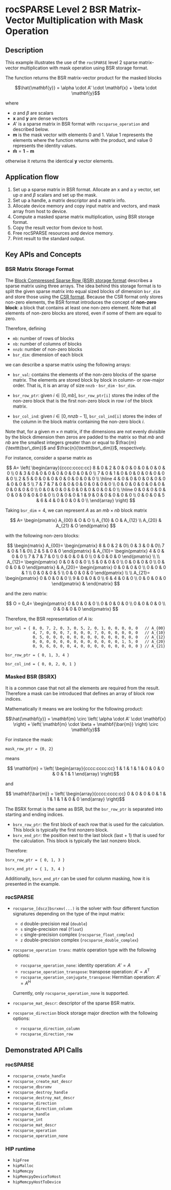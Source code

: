 # rocSPARSE Level 2 BSR Matrix-Vector Multiplication with Mask Operation
## Description
This example illustrates the use of the `rocSPARSE` level 2 sparse matrix-vector multiplication with mask operation using BSR storage format.

The function returns the BSR matrix-vector product for the masked blocks

$$\hat{\mathbf{y}} = \alpha \cdot A' \cdot \mathbf{x} + \beta \cdot \mathbf{y}$$

where

- $\alpha$ and $\beta$ are scalars
- $\mathbf{x}$ and $\mathbf{y}$ are dense vectors
- $A'$ is a sparse matrix in BSR format with `rocsparse_operation` and described below.
- $\textbf{m}$ is the mask vector with elements 0 and 1. Value 1 represents the elements where the function returns with the product, and value 0 represents the identity values.
- $\mathbf{\bar{m}} = \mathbf{1} - \mathbf{m}$

otherwise it returns the identical $\mathbf{y}$ vector elements.

## Application flow
1. Set up a sparse matrix in BSR format. Allocate an x and a y vector, set up $\alpha$ and $\beta$ scalars and set up the mask.
2. Set up a handle, a matrix descriptor and a matrix info.
3. Allocate device memory and copy input matrix and vectors, and mask array from host to device.
4. Compute a masked sparse matrix multiplication, using BSR storage format.
5. Copy the result vector from device to host.
6. Free rocSPARSE resources and device memory.
7. Print result to the standard output.

## Key APIs and Concepts
### BSR Matrix Storage Format
The [Block Compressed Sparse Row (BSR) storage format](https://rocsparse.readthedocs.io/en/latest/usermanual.html#bsr-storage-format) describes a sparse matrix using three arrays. The idea behind this storage format is to split the given sparse matrix into equal sized blocks of dimension `bsr_dim` and store those using the [CSR format](https://rocsparse.readthedocs.io/en/latest/usermanual.html#csr-storage-format). Because the CSR format only stores non-zero elements, the BSR format introduces the concept of __non-zero block__: a block that contains at least one non-zero element. Note that all elements of non-zero blocks are stored, even if some of them are equal to zero.

Therefore, defining
- `mb`: number of rows of blocks
- `nb`: number of columns of blocks
- `nnzb`: number of non-zero blocks
- `bsr_dim`: dimension of each block

we can describe a sparse matrix using the following arrays:
- `bsr_val`: contains the elements of the non-zero blocks of the sparse matrix. The elements are stored block by block in column- or row-major order. That is, it is an array of size `nnzb` $\cdot$ `bsr_dim` $\cdot$ `bsr_dim`.

- `bsr_row_ptr`: given $i \in [0, mb]$, `bsr_row_ptr[i]` stores the index of the non-zero block that is the first non-zero block in row $i$ of the block matrix.

- `bsr_col_ind`: given $i \in [0, nnzb-1]$, `bsr_col_ind[i]` stores the index of the column in the block matrix containing the non-zero block $i$.

Note that, for a given $m\times n$ matrix, if the dimensions are not evenly divisible by the block dimension then zeros are padded to the matrix so that $mb$ and $nb$ are the smallest integers greater than or equal to $`\frac{m}{\texttt{bsr\_dim}}`$ and $`\frac{n}{\texttt{bsr\_dim}}`$, respectively.

For instance, consider a sparse matrix as

$$
A=
\left(
\begin{array}{cccc:cccc:cc}
8 & 0 & 2 & 0 & 0 & 0 & 0 & 0 & 0 & 0 \\
0 & 3 & 0 & 0 & 0 & 0 & 0 & 0 & 0 & 0 \\
7 & 0 & 1 & 0 & 0 & 0 & 0 & 0 & 0 & 0 \\
2 & 5 & 0 & 0 & 0 & 0 & 0 & 0 & 0 & 0 \\
\hline
4 & 0 & 0 & 0 & 0 & 0 & 0 & 0 & 0 & 5 \\
7 & 7 & 7 & 0 & 0 & 0 & 0 & 0 & 0 & 0 \\
0 & 0 & 0 & 0 & 0 & 0 & 0 & 0 & 0 & 0 \\
0 & 0 & 0 & 0 & 0 & 0 & 0 & 0 & 0 & 0 \\
\hline
0 & 0 & 0 & 0 & 0 & 0 & 0 & 0 & 0 & 0 \\
0 & 0 & 0 & 1 & 9 & 0 & 0 & 0 & 0 & 0 \\
0 & 0 & 0 & 5 & 6 & 4 & 0 & 0 & 0 & 0 \\
\end{array}
\right)
$$

Taking $`\texttt{bsr\_dim} = 4`$, we can represent $A$ as an $mb \times nb$ block matrix

$$
A=
\begin{pmatrix}
A_{00} & O & O \\
A_{10} & O & A_{12} \\
A_{20} & A_{21} & O
\end{pmatrix}
$$

with the following non-zero blocks:

$$
\begin{matrix}
A_{00}=
\begin{pmatrix}
8 & 0 & 2 & 0\\
0 & 3 & 0 & 0\\
7 & 0 & 1 & 0\\
2 & 5 & 0 & 0
\end{pmatrix} &
A_{10}=
\begin{pmatrix}
4 & 0 & 0 & 0 \\
7 & 7 & 7 & 0 \\
0 & 0 & 0 & 0 \\
0 & 0 & 0 & 0
\end{pmatrix} \\
\\
A_{12}=
\begin{pmatrix}
0 & 0 & 0 & 0 \\
5 & 0 & 0 & 0 \\
0 & 0 & 0 & 0 \\
0 & 0 & 0 & 0
\end{pmatrix} &
A_{20}=
\begin{pmatrix}
0 & 0 & 0 & 0 \\
0 & 0 & 0 & 1 \\
0 & 0 & 0 & 5 \\
0 & 0 & 0 & 0
\end{pmatrix} \\
\\
A_{21}=
\begin{pmatrix}
0 & 0 & 0 & 0 \\
9 & 0 & 0 & 0 \\
6 & 4 & 0 & 0 \\
0 & 0 & 0 & 0
\end{pmatrix} &
\end{matrix}
$$

and the zero matrix:

$$
O = 0_4=
\begin{pmatrix}
0 & 0 & 0 & 0 \\
0 & 0 & 0 & 0 \\
0 & 0 & 0 & 0 \\
0 & 0 & 0 & 0
\end{pmatrix}
$$

Therefore, the BSR representation of $A$ is:

```
bsr_val = { 8, 0, 7, 2, 0, 3, 0, 5, 2, 0, 1, 0, 0, 0, 0, 0   // A_{00}
            4, 7, 0, 0, 0, 7, 0, 0, 0, 7, 0, 0, 0, 0, 0, 0   // A_{10}
            0, 5, 0, 0, 0, 0, 0, 0, 0, 0, 0, 0, 0, 0, 0, 0   // A_{12}
            0, 0, 0, 0, 0, 0, 0, 0, 0, 0, 0, 0, 0, 1, 5, 0   // A_{20}
            0, 9, 6, 0, 0, 0, 4, 0, 0, 0, 0, 0, 0, 0, 0, 0 } // A_{21}

bsr_row_ptr = { 0, 1, 3, 4 }

bsr_col_ind = { 0, 0, 2, 0, 1 }
```

### Masked BSR (BSRX)

It is a common case that not all the elements are required from the result. Therefore a mask can be introduced that defines an array of block row indices.

Mathematically it means we are looking for the following product:

$$\hat{\mathbf{y}} = \mathbf{m} \circ \left( \alpha \cdot A' \cdot \mathbf{x} \right) + \left( \mathbf{m} \cdot \beta + \mathbf{\bar{m}} \right) \circ \mathbf{y}$$

For instance the mask:

`mask_row_ptr = {0, 2}`

means

$$ \mathbf{m} = \left(
\begin{array}{cccc:cccc:cc}
1 & 1 & 1 & 1 & 0 & 0 & 0 & 0 & 1 & 1
\end{array}
\right)$$

and

$$ \mathbf{\bar{m}} = \left(
\begin{array}{cccc:cccc:cc}
0 & 0 & 0 & 0 & 1 & 1 & 1 & 1 & 0 & 0
\end{array}
\right)$$

The BSRX format is the same as BSR, but the `bsr_row_ptr` is separated into starting and ending indices.
- `bsrx_row_ptr`: the first block of each row that is used for the calculation. This block is typically the first nonzero block.
- `bsrx_end_ptr`: the position next to the last block (last + 1) that is used for the calculation. This block is typically the last nonzero block.

Therefore:
```
bsrx_row_ptr = { 0, 1, 3 }

bsrx_end_ptr = { 1, 3, 4 }
```

Additionally, `bsrx_end_ptr` can be used for column masking, how it is presented in the example.

### rocSPARSE
- `rocsparse_[dscz]bsrxmv(...)` is the solver with four different function signatures depending on the type of the input matrix:
   - `d` double-precision real (`double`)
   - `s` single-precision real (`float`)
   - `c` single-precision complex (`rocsparse_float_complex`)
   - `z` double-precision complex (`rocsparse_double_complex`)

- `rocsparse_operation trans`: matrix operation type with the following options:
   - `rocsparse_operation_none`: identity operation: $A' = A$
   - `rocsparse_operation_transpose`: transpose operation: $A' = A^\mathrm{T}$
   - `rocsparse_operation_conjugate_transpose`: Hermitian operation: $A' = A^\mathrm{H}$

   Currently, only `rocsparse_operation_none` is supported.
- `rocsparse_mat_descr`: descriptor of the sparse BSR matrix.
    
- `rocsparse_direction` block storage major direction with the following options:
   - `rocsparse_direction_column`
   - `rocsparse_direction_row`

## Demonstrated API Calls
### rocSPARSE
- `rocsparse_create_handle`
- `rocsparse_create_mat_descr`
- `rocsparse_dbsrxmv`
- `rocsparse_destroy_handle`
- `rocsparse_destroy_mat_descr`
- `rocsparse_direction`
- `rocsparse_direction_column`
- `rocsparse_handle`
- `rocsparse_int`
- `rocsparse_mat_descr`
- `rocsparse_operation`
- `rocsparse_operation_none`

### HIP runtime
- `hipFree`
- `hipMalloc`
- `hipMemcpy`
- `hipMemcpyDeviceToHost`
- `hipMemcpyHostToDevice`
